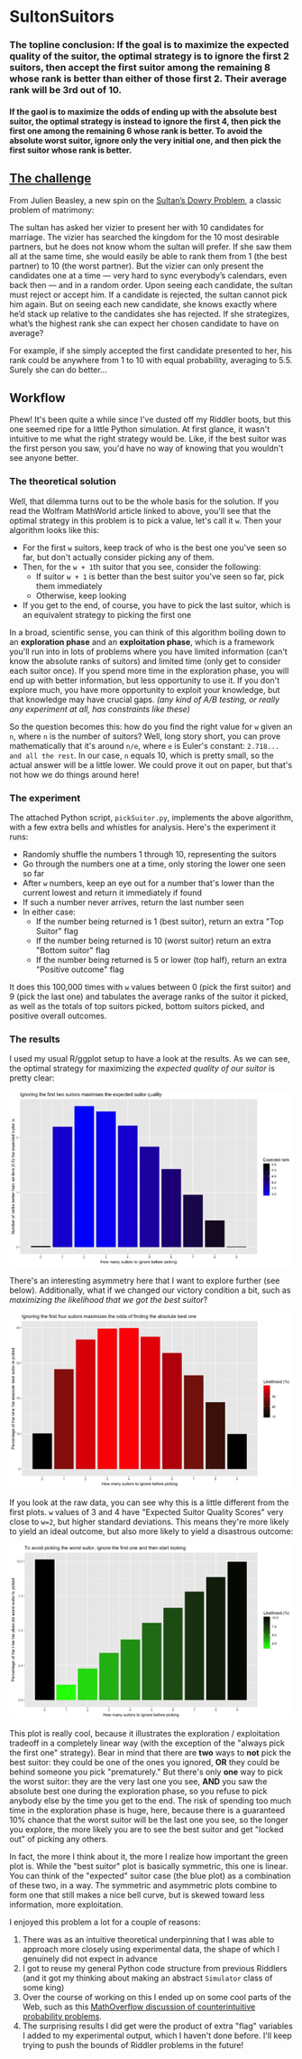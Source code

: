 # SultonSuitors

### The topline conclusion: If the goal is to maximize the expected quality of the suitor, the optimal strategy is to ignore the first 2 suitors, then accept the first suitor among the remaining 8 whose rank is better than either of those first 2. Their average rank will be 3rd out of 10.

#### If the gaol is to maximize the odds of ending up with the absolute best suitor, the optimal strategy is instead to ignore the first 4, then pick the first one among the remaining 6 whose rank is better. To avoid the absolute worst suitor, ignore only the very initial one, and then pick the first suitor whose rank is better.

## [The challenge](https://fivethirtyeight.com/features/how-long-is-the-snails-slimy-trail/)

From Julien Beasley, a new spin on the [Sultan’s Dowry Problem](http://mathworld.wolfram.com/SultansDowryProblem.html), a classic problem of matrimony:

The sultan has asked her vizier to present her with 10 candidates for marriage. The vizier has searched the kingdom for the 10 most desirable partners, but he does not know whom the sultan will prefer. If she saw them all at the same time, she would easily be able to rank them from 1 (the best partner) to 10 (the worst partner). But the vizier can only present the candidates one at a time — very hard to sync everybody’s calendars, even back then — and in a random order. Upon seeing each candidate, the sultan must reject or accept him. If a candidate is rejected, the sultan cannot pick him again. But on seeing each new candidate, she knows exactly where he’d stack up relative to the candidates she has rejected. If she strategizes, what’s the highest rank she can expect her chosen candidate to have on average?

For example, if she simply accepted the first candidate presented to her, his rank could be anywhere from 1 to 10 with equal probability, averaging to 5.5. Surely she can do better…

## Workflow

Phew! It's been quite a while since I've dusted off my Riddler boots, but this one seemed ripe for a little Python simulation. At first glance, it wasn't intuitive to me what the right strategy would be. Like, if the best suitor was the first person you saw, you'd have no way of knowing that you wouldn't see anyone better.

### The theoretical solution

Well, that dilemma turns out to be the whole basis for the solution. If you read the Wolfram MathWorld article linked to above, you'll see that the optimal strategy in this problem is to pick a value, let's call it `w`. Then your algorithm looks like this:

  - For the first `w` suitors, keep track of who is the best one you've seen so far, but don't actually consider picking any of them.
  - Then, for the `w + 1`th suitor that you see, consider the following:
    - If suitor `w + 1` is better than the best suitor you've seen so far, pick them immediately
    - Otherwise, keep looking
  - If you get to the end, of course, you have to pick the last suitor, which is an equivalent strategy to picking the first one

In a broad, scientific sense, you can think of this algorithm boiling down to an **exploration phase** and an **exploitation phase**, which is a framework you'll run into in lots of problems where you have limited information (can't know the absolute ranks of suitors) and limited time (only get to consider each suitor once). If you spend more time in the exploration phase, you will end up with better information, but less opportunity to use it. If you don't explore much, you have more opportunity to exploit your knowledge, but that knowledge may have crucial gaps. *(any kind of A/B testing, or really any experiment at all, has constraints like these)*

So the question becomes this: how do you find the right value for `w` given an `n`, where `n` is the number of suitors? Well, long story short, you can prove mathematically that it's around `n/e`, where `e` is Euler's constant: `2.718... and all the rest`. In our case, `n` equals 10, which is pretty small, so the actual answer will be a little lower. We could prove it out on paper, but that's not how we do things around here!

### The experiment
The attached Python script, `pickSuitor.py`, implements the above algorithm, with a few extra bells and whistles for analysis. Here's the experiment it runs:
  - Randomly shuffle the numbers 1 through 10, representing the suitors
  - Go through the numbers one at a time, only storing the lower one seen so far
  - After `w` numbers, keep an eye out for a number that's lower than the current lowest and return it immediately if found
  - If such a number never arrives, return the last number seen
  - In either case:
    - If the number being returned is 1 (best suitor), return an extra "Top Suitor" flag
    - If the number being returned is 10 (worst suitor) return an extra "Bottom suitor" flag
    - If the number being returned is 5 or lower (top half), return an extra "Positive outcome" flag

It does this 100,000 times with `w` values between 0 (pick the first suitor) and 9 (pick the last one) and tabulates the average ranks of the suitor it picked, as well as the totals of top suitors picked, bottom suitors picked, and positive overall outcomes.

### The results

I used my usual R/ggplot setup to have a look at the results. As we can see, the optimal strategy for maximizing the *expected quality of our suitor* is pretty clear:

![Expected Suitor Quality](images/expectedSuitor.jpeg)

There's an interesting asymmetry here that I want to explore further (see below). Additionally, what if we changed our victory condition a bit, such as *maximizing the likelihood that we got the best suitor*?

![Get best suitor](images/bestSuitor.jpeg)

If you look at the raw data, you can see why this is a little different from the first plots. `w` values of 3 and 4 have "Expected Suitor Quality Scores" very close to `w=2`, but higher standard deviations. This means they're more likely to yield an ideal outcome, but also more likely to yield a disastrous outcome:

![Avoid worst suitor](images/worstSuitor.jpeg)

This plot is really cool, because it illustrates the exploration / exploitation tradeoff in a completely linear way (with the exception of the "always pick the first one" strategy). Bear in mind that there are **two** ways to **not** pick the best suitor: they could be one of the ones you ignored, **OR** they could be behind someone you pick "prematurely." But there's only **one** way to pick the worst suitor: they are the very last one you see, **AND** you saw the absolute best one during the exploration phase, so you refuse to pick anybody else by the time you get to the end. The risk of spending too much time in the exploration phase is huge, here, because there is a guaranteed 10% chance that the worst suitor will be the last one you see, so the longer you explore, the more likely you are to see the best suitor and get "locked out" of picking any others.

In fact, the more I think about it, the more I realize how important the green plot is. While the "best suitor" plot is basically symmetric, this one is linear. You can think of the "expected" suitor case (the blue plot) as a combination of these two, in a way. The symmetric and asymmetric plots combine to form one that still makes a nice bell curve, but is skewed toward less information, more exploitation.

I enjoyed this problem a lot for a couple of reasons:
  1. There was as an intuitive theoretical underpinning that I was able to approach more closely using experimental data, the shape of which I genuinely did not expect in advance
  2. I got to reuse my general Python code structure from previous Riddlers (and it got my thinking about making an abstract `Simulator` class of some king)
  3. Over the course of working on this I ended up on some cool parts of the Web, such as this [MathOverflow discussion of counterintuitive probability problems](https://math.stackexchange.com/questions/2140493/counterintuitive-examples-in-probability).
  4. The surprising results I did get were the product of extra "flag" variables I added to my experimental output, which I haven't done before. I'll keep trying to push the bounds of Riddler problems in the future!
